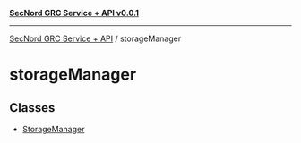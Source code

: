 [**SecNord GRC Service + API v0.0.1**](../README.md)

***

[SecNord GRC Service + API](../README.md) / storageManager

# storageManager

## Classes

- [StorageManager](classes/StorageManager.md)
